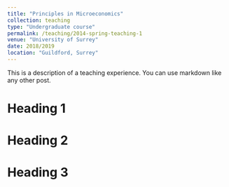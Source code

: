 ```yaml
---
title: "Principles in Microeconomics"
collection: teaching
type: "Undergraduate course"
permalink: /teaching/2014-spring-teaching-1
venue: "University of Surrey"
date: 2018/2019
location: "Guildford, Surrey"
---
```


This is a description of a teaching experience. You can use markdown like any other post.

Heading 1
======

Heading 2
======

Heading 3
======
